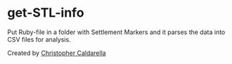 # get-STL-info

Put Ruby-file in a folder with Settlement Markers and it parses the data into CSV files for analysis.

Created by [Christopher Caldarella](https://github.com/ccaldarella99/)
